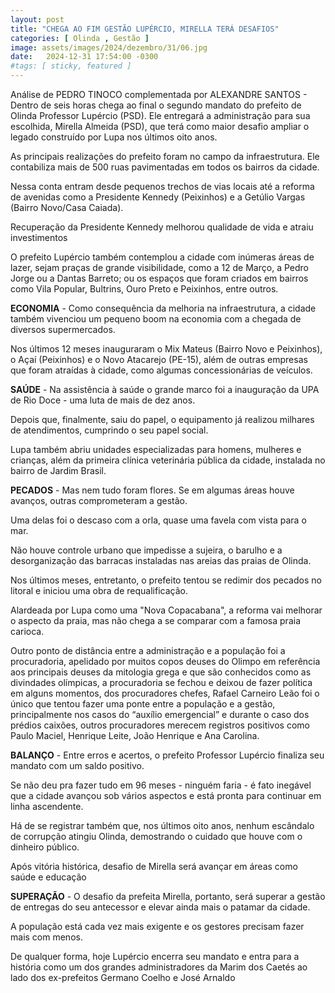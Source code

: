 ```yaml
---
layout: post
title: "CHEGA AO FIM GESTÃO LUPÉRCIO, MIRELLA TERÁ DESAFIOS"
categories: [ Olinda , Gestão ]
image: assets/images/2024/dezembro/31/06.jpg
date:   2024-12-31 17:54:00 -0300
#tags: [ sticky, featured ]
---
```

Análise de PEDRO TINOCO complementada por ALEXANDRE SANTOS - Dentro de seis horas chega ao final o segundo mandato do prefeito de Olinda Professor Lupércio (PSD). Ele entregará a administração para sua escolhida, Mirella Almeida (PSD), que terá como maior desafio ampliar o legado construído por Lupa nos últimos oito anos.

As principais realizações do prefeito foram no campo da infraestrutura. Ele contabiliza mais de 500 ruas pavimentadas em todos os bairros da cidade.

Nessa conta entram desde pequenos trechos de vias locais até a reforma de avenidas como a Presidente Kennedy (Peixinhos) e a Getúlio Vargas (Bairro Novo/Casa Caiada).

Recuperação da Presidente Kennedy melhorou qualidade de vida e atraiu investimentos 

O prefeito Lupércio também contemplou a cidade com inúmeras áreas de lazer, sejam praças de grande visibilidade, como a 12 de Março, a Pedro Jorge ou a Dantas Barreto; ou os espaços que foram criados em bairros como Vila Popular, Bultrins, Ouro Preto e Peixinhos, entre outros.

**ECONOMIA** - Como consequência da melhoria na infraestrutura, a cidade também vivenciou um pequeno boom na economia com a chegada de diversos supermercados.

Nos últimos 12 meses inauguraram o Mix Mateus (Bairro Novo e Peixinhos), o Açaí (Peixinhos) e o Novo Atacarejo (PE-15), além de outras empresas que foram atraídas à cidade, como algumas concessionárias de veículos.

**SAÚDE** - Na assistência à saúde o grande marco foi a inauguração da UPA de Rio Doce - uma luta de mais de dez anos.

Depois que, finalmente, saiu do papel, o equipamento já realizou milhares de atendimentos, cumprindo o seu papel social.

Lupa também abriu unidades especializadas para homens, mulheres e crianças, além da primeira clínica veterinária pública da cidade, instalada no bairro de Jardim Brasil.

**PECADOS** - Mas nem tudo foram flores. Se em algumas áreas houve avanços, outras comprometeram a gestão.

Uma delas foi o descaso com a orla, quase uma favela com vista para o mar.

Não houve controle urbano que impedisse a sujeira, o barulho e a desorganização das barracas instaladas nas areias das praias de Olinda.

Nos últimos meses, entretanto, o prefeito tentou se redimir dos pecados no litoral e iniciou uma obra de requalificação.

Alardeada por Lupa como uma "Nova Copacabana", a reforma vai melhorar o aspecto da praia, mas não chega a se comparar com a famosa praia carioca.

Outro ponto de distância entre a administração e a população foi a procuradoria, apelidado por muitos copos deuses do Olimpo em referência aos principais deuses da mitologia grega e que são conhecidos como as divindades olímpicas, a procuradoria se fechou e deixou de fazer política em alguns momentos, dos procuradores chefes, Rafael Carneiro Leão foi o único que tentou fazer uma ponte entre a população e a gestão, principalmente nos casos do “auxílio emergencial” e durante o caso dos prédios caixões, outros procuradores merecem registros positivos como Paulo Maciel, Henrique Leite, João Henrique e Ana Carolina.

**BALANÇO** - Entre erros e acertos, o prefeito Professor Lupércio finaliza seu mandato com um saldo positivo. 

Se não deu pra fazer tudo em 96 meses - ninguém faria - é fato inegável que a cidade avançou sob vários aspectos e está pronta para continuar em linha ascendente.

Há de se registrar também que, nos últimos oito anos, nenhum escândalo de corrupção atingiu Olinda, demostrando o cuidado que houve com o dinheiro público.

Após vitória histórica, desafio de Mirella será avançar em áreas como saúde e educação 

**SUPERAÇÃO** - O desafio da prefeita Mirella, portanto, será superar a gestão de entregas do seu antecessor e elevar ainda mais o patamar da cidade.

A população está cada vez mais exigente e os gestores precisam fazer mais com menos.

De qualquer forma, hoje Lupércio encerra seu mandato e entra para a história como um dos grandes administradores da Marim dos Caetés ao lado dos ex-prefeitos Germano Coelho e José Arnaldo
